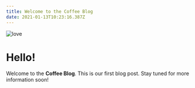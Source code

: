 ```yaml
---
title: Welcome to the Coffee Blog
date: 2021-01-13T10:23:16.387Z
---
```

![love](/img/penn-love-sm.png)

# Hello!

Welcome to the **Coffee Blog**. This is our first blog post. Stay tuned for more information soon!